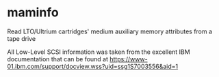 # maminfo
Read LTO/Ultrium cartridges' medium auxiliary memory attributes from a tape drive

All Low-Level SCSI information was taken from the excellent IBM documentation that can be found at
https://www-01.ibm.com/support/docview.wss?uid=ssg1S7003556&aid=1
